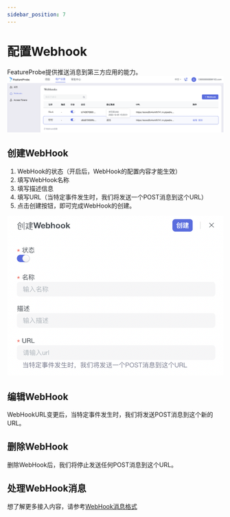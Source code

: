 ```yaml
---
sidebar_position: 7
---
```


# 配置Webhook

FeatureProbe提供推送消息到第三方应用的能力。
![WebHook list](/WebHook_list.png)

## 创建WebHook

1. WebHook的状态（开启后，WebHook的配置内容才能生效）
2. 填写WebHook名称
3. 填写描述信息
4. 填写URL（当特定事件发生时，我们将发送一个POST消息到这个URL）
5. 点击创建按钮，即可完成WebHook的创建。

![create WebHook](/WebHook.png)

## 编辑WebHook
WebHookURL变更后，当特定事件发生时，我们将发送POST消息到这个新的URL。

## 删除WebHook
删除WebHook后，我们将停止发送任何POST消息到这个URL。

## 处理WebHook消息
想了解更多接入内容，请参考[WebHook消息格式](../../reference/webhook-access)
